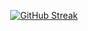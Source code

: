 
<p align="center">
    <a href="https://git.io/streak-stats"><img src="https://github-readme-streak-stats-beta-cyan.vercel.app?user=Ridvi&theme=microsoft&hide_border=true" alt="GitHub Streak" /></a>
</p>
